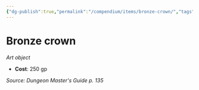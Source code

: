 ```yaml
---
{"dg-publish":true,"permalink":"/compendium/items/bronze-crown/","tags":["compendium/src/5e/dmg","item/wealth/art-object"]}
---
```


# Bronze crown
*Art object*  

- **Cost**: 250 gp

*Source: Dungeon Master's Guide p. 135*